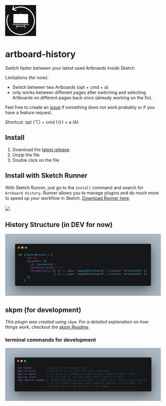 <img src="https://raw.githubusercontent.com/jan-patrick/sketch_artboard-history/master/assets/icon.png" width=100>

# artboard-history

Switch faster between your latest used Artboards inside Sketch

Limitations (for now):
- Switch between two Artboards (opt + cmd + a)
- only works between different pages after switching and selecting Artboards on different pages back once (already working on the fix).

Feel free to create an [issue](https://github.com/jan-patrick/sketch_artboard-history/issues) if something does not work probably or if you have a feature request.

Shortcut:
opt (⌥) + cmd (⇧) + a (A)

## Install
1. Download the [latest release](https://github.com/jan-patrick/sketch_artboard-history/releases/latest/download/artboard-history.sketchplugin.zip).
2. Unzip the file
3. Double click on the file


## Install with Sketch Runner
With Sketch Runner, just go to the `install` command and search for `Artboard History`. Runner allows you to manage plugins and do much more to speed up your workflow in Sketch. [Download Runner here](http://www.sketchrunner.com).
<br/><br/><a href="http://bit.ly/SketchRunnerWebsite"><img src="http://bit.ly/RunnerBadgeBlue" width=140></a>

## History Structure (in DEV for now)
<img src="https://raw.githubusercontent.com/jan-patrick/sketch_artboard-history/master/artboardHistory_object.png">

## skpm (for development)

_This plugin was created using `skpm`. For a detailed explanation on how things work, checkout the [skpm Readme](https://github.com/skpm/skpm/blob/master/README.md)._

### terminal commands for development
<img src="https://raw.githubusercontent.com/jan-patrick/sketch_artboard-history/master/terminal_commands.png">
